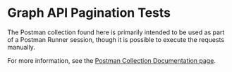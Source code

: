 # Graph API Pagination Tests

The Postman collection found here is primarily intended to be used as part of a Postman Runner session, though it is possible to execute the requests manually.

For more information, see the [Postman Collection Documentation page](https://learning.postman.com/docs/publishing-your-api/viewing-documentation/).
